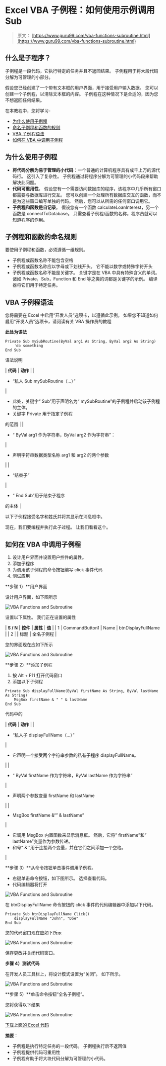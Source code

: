 # Excel VBA 子例程：如何使用示例调用 Sub

> 原文： [https://www.guru99.com/vba-functions-subroutine.html](https://www.guru99.com/vba-functions-subroutine.html)

## 什么是子程序？

子例程是一段代码，它执行特定的任务并且不返回结果。 子例程用于将大段代码分解为可管理的小部分。

假设您已经创建了一个带有文本框的用户界面，用于接受用户输入数据。 您可以创建一个子例程，以清除文本框的内容。 子例程在这种情况下是合适的，因为您不想返回任何结果。

在本教程中，您将学习-

*   [为什么使用子例程](#2)
*   [命名子例程和函数的规则](#3)
*   [VBA 子例程语法](#4)
*   [如何在 VBA 中调用子例程](#5)

## 为什么使用子例程

*   **将代码分解为易于管理的小代码**：一个普通的计算机程序具有成千上万的源代码行。 这引入了复杂性。 子例程通过将程序分解为可管理的小代码段来帮助解决此问题。
*   **代码可重用性**。 假设您有一个需要访问数据库的程序，该程序中几乎所有窗口都需要与数据库进行交互。 您可以创建一个处理所有数据库交互的函数，而不是为这些窗口编写单独的代码。 然后，您可以从所需的任何窗口调用它。
*   **子例程和函数是自记录**。 假设您有一个函数 calculateLoanInterest，另一个函数是 connectToDatabase。 只需查看子例程/函数的名称，程序员就可以知道程序的作用。

## 子例程和函数的命名规则

要使用子例程和函数，必须遵循一组规则。

*   子例程或函数名称不能包含空格
*   子例程或函数名称应以字母或下划线开头。 它不能以数字或特殊字符开头
*   子例程或函数名称不能是关键字。 关键字是在 VBA 中具有特殊含义的单词。 诸如 Private，Sub，Function 和 End 等之类的词都是关键字的示例。 编译器将它们用于特定任务。

## VBA 子例程语法

您将需要在 Excel 中启用“开发人员”选项卡，以遵循此示例。 如果您不知道如何启用“开发人员”选项卡，请阅读有关 VBA 操作员的教程

**此处为语法**

```
Private Sub mySubRoutine(ByVal arg1 As String, ByVal arg2 As String)
    'do something
End Sub
```

语法说明

| **代码** | **动作** |
| 

*   “私人 Sub mySubRoutine（…）”

 | 

*   此处，关键字“ Sub”用于声明名为“ mySubRoutine”的子例程并启动该子例程的主体。
*   关键字 Private 用于指定子例程

的范围 |
| 

*   “ ByVal arg1 作为字符串，ByVal arg2 作为字符串”：

 | 

*   声明字符串数据类型名称 arg1 和 arg2 的两个参数

 |
| 

*   “结束子”

 | 

*   “ End Sub”用于结束子程序

的主体 |

以下子例程接受名字和姓氏并将其显示在消息框中。

现在，我们要编程并执行此子过程。 让我们看看这个。

## 如何在 VBA 中调用子例程

1.  设计用户界面并设置用户控件的属性。
2.  添加子程序
3.  为调用该子例程的命令按钮编写 click 事件代码
4.  测试应用

**步骤 1）**用户界面

设计用户界面，如下图所示

![VBA Functions and Subroutine](img/7651badbe797347d9fcfcff782aed1de.png "VBA Functions and Subroutine")

设置以下属性。 我们正在设置的属性

| **S / N** | **控件** | **属性** | **值** |
| 1 | CommandButton1 | Name | btnDisplayFullName |
| 2 |  | 标题 | 全名子例程 |

您的界面现在应如下所示

![VBA Functions and Subroutine](img/e1dbc768997b5442e5ad6adfcd257717.png "VBA Functions and Subroutine")

**步骤 2）**添加子例程

1.  按 Alt + F11 打开代码窗口
2.  添加以下子例程

```
Private Sub displayFullName(ByVal firstName As String, ByVal lastName As String)
    MsgBox firstName & " " & lastName
End Sub

```

代码中的

| **代码** | **动作** |
| 

*   “私人子 displayFullName（…）”

 | 

*   它声明一个接受两个字符串参数的私有子程序 displayFullName。

 |
| 

*   “ ByVal firstName 作为字符串，ByVal lastName 作为字符串”

 | 

*   声明两个参数变量 firstName 和 lastName

 |
| 

*   MsgBox firstName &“” & lastName”

 | 

*   它调用 MsgBox 内置函数来显示消息框。 然后，它将“ firstName”和“ lastName”变量作为参数传递。
*   和号“ & ”用于连接两个变量，并在它们之间添加一个空格。

 |

**步骤 3）**从命令按钮单击事件调用子例程。

*   右键单击命令按钮，如下图所示。 选择查看代码。
*   代码编辑器将打开

![VBA Functions and Subroutine](img/b7476b69999fa45410378edad34e769b.png "VBA Functions and Subroutine")

在 btnDisplayFullName 命令按钮的 click 事件的代码编辑器中添加以下代码。

```
Private Sub btnDisplayFullName_Click()
    displayFullName "John", "Doe"
End Sub

```

您的代码窗口现在应如下所示

![VBA Functions and Subroutine](img/72bb7bac546f1a1e7b8852da23f414f8.png "VBA Functions and Subroutine")

保存更改并关闭代码窗口。

**步骤 4）测试代码**

在开发人员工具栏上，将设计模式设置为“关闭”。 如下所示。

![VBA Functions and Subroutine](img/94ccb98600f046d1bab99389e69e8560.png "VBA Functions and Subroutine")

**步骤 5）**单击命令按钮“全名子例程”。

您将获得以下结果

![VBA Functions and Subroutine](img/5c33d993f31ba245ca7d15e57d659e4c.png "VBA Functions and Subroutine")

[下载上面的 Excel 代码](https://drive.google.com/uc?export=download&id=0BwL5un1OyjsdTDg1QllTM2p0ZHM)

**摘要**：

*   子例程是执行特定任务的一段代码。 子例程执行后不返回值
*   子例程提供代码可重用性
*   子例程有助于将大块代码分解为可管理的小代码。